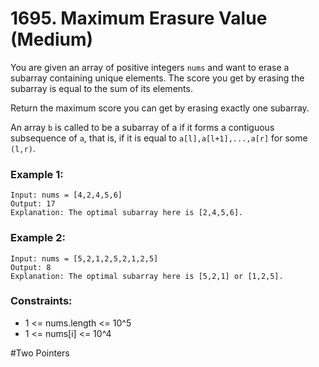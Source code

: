 # 1695. Maximum Erasure Value (Medium)

You are given an array of positive integers `nums` and want to erase a subarray containing unique elements. The score you get by erasing the subarray is equal to the sum of its elements.

Return the maximum score you can get by erasing exactly one subarray.

An array `b` is called to be a subarray of a if it forms a contiguous subsequence of `a`, that is, if it is equal to `a[l],a[l+1],...,a[r]` for some `(l,r)`.

### Example 1:

```
Input: nums = [4,2,4,5,6]
Output: 17
Explanation: The optimal subarray here is [2,4,5,6].
```

### Example 2:

```
Input: nums = [5,2,1,2,5,2,1,2,5]
Output: 8
Explanation: The optimal subarray here is [5,2,1] or [1,2,5].
```

### Constraints:

- 1 <= nums.length <= 10^5
- 1 <= nums[i] <= 10^4

#Two Pointers
